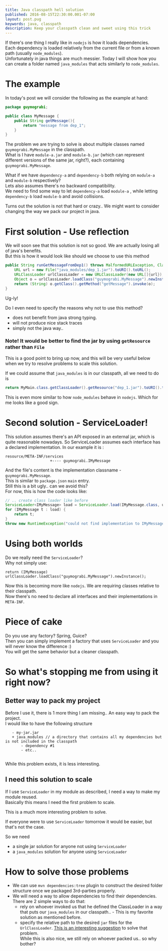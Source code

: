 ```yaml
---
title: Java classpath hell solution
published: 2016-08-15T22:30:00.001-07:00
layout: post.pug
keywords: java, classpath
description: Keep your classpath clean and sweet using this trick  
---
```


If there's one thing I really like in `nodejs` is how it loads dependencies.   
Each dependency is loaded relatively from the current file or from a known path (usually `node_modules`).   
Unfortunately in java things are much messier. Today I will show how you can create a folder named `java_modules` that acts similarly to `node_modules`.      
      
# The example

In today's post we will consider the following as the example at hand: 

```java
package guymograbi;

public class MyMessage {
    public String getMessage(){
        return "message from dep_1";
    }
}
```

The problem we are trying to solve is about multiple classes named `guymograbi.MyMessage` in the classpath.   
What is I have `module-a.jar` and `module-b.jar` (which can represent different versions of the same jar, right?), each containing `guymograbi.MyMessage`.    

What if we have `dependency-a` and `dependency-b` both relying on `module-a` and `module-b` respectively?   
Lets also assumes there's no backward compatibility.    
We need to find some way to let `dependency-a` load `module-a` , while letting `dependency-b` load `module-b` and avoid collisions. 

Turns out the solution is not that hard or crazy.. We might want to consider changing the way we pack our project in java.

# First solution - Use reflection
       
We will soon see that this solution is not so good. We are actually losing all of java's benefits.   
But this is how it would look like should we choose to use this method
       
       
```java
public String runGetMessageFromDep1() throws MalformedURLException, ClassNotFoundException, IllegalAccessException, InstantiationException, NoSuchMethodException, InvocationTargetException {
    URL url = new File("java_modules/dep_1.jar").toURI().toURL();
    URLClassLoader urlClassLoader = new URLClassLoader(new URL[]{url});
    Object o = urlClassLoader.loadClass("guymograbi.MyMessage").newInstance();
    return (String) o.getClass().getMethod("getMessage").invoke(o);
}       
```
       
Ug-ly!
      
Do I even need to specify the reasons why not to use this method?       

 - does not benefit from java strong typing. 
 - will not produce nice stack traces
 - simply not the java way.. 

### Note! It would be better to find the jar by using `getResource` rather than `File`

This is a good point to bring up now, and this will be very useful below when we try to resolve problems to scale this solution.    

If we could assume that `java_modules` is in our classpath, all we need to do is

```java
return MyMain.class.getClassLoader().getResource("dep_1.jar").toURI().toURL();
```

This is even more similar to how `node_modules` behave in `nodejs`. Which for me looks like a good sign. 

# Second solution - ServiceLoader!

This solution assumes there's an API exposed in an external jar, which is quite reasonable nowadays. 
So ServiceLoader assumes each interface has a declared implementation. In our example it is : 

```
resource/META-INF/services
                    +---- guymograbi.IMyMessage
```                        
 
And the file's content is the implementation classname - `guymograbi.MyMessage`.   
This is similar to `package.json` `main` entry.   
Still this is a bit ugly.. can we avoid this?    
For now, this is how the code looks like: 


```java
// .. create class loader like before
ServiceLoader<IMyMessage> load = ServiceLoader.load(IMyMessage.class, urlClassLoader);
for (IMyMessage t : load) {
    return t;
}
throw new RuntimeException("could not find implementation to IMyMessage"); 
```    

# Using both worlds

Do we really need the `ServiceLoader`?   
Why not simply use: 

```
return (IMyMessage) urlClassLoader.loadClass("guymograbi.MyMessage").newInstance();
```

Now this is becoming more like `nodejs`. We are requiring classes relative to their classpath.    
Now there's no need to declare all interfaces and their implementations in `META-INF`.   

# Piece of cake

Do you use any factory? Spring, Guice?    
Then you can simply implement a factory that uses `ServiceLoader` and you will never know the difference :)   
You will get the same behavior but a cleaner classpath. 

# So what's stopping me from using it right now? 


## Better way to pack my project 

Before I use it, there is 1 more thing I am missing.. An easy way to pack the project.     
I would like to have the following structure

```
   - my-jar.jar
   + java_modules // a directory that contains all my dependencies but is not included in the classpath
       - dependency #1
       - etc.. 
       
```

While this problem exists, it is less interesting. 

## I need this solution to scale

If I use `ServiceLoader` in my module as described, I need a way to make my module reused.   
Basically this means I need the first problem to scale.    
 
This is a much more interesting problem to solve. 

If everyone were to use `ServiceLoader` tomorrow it would be easier, but that's not the case.    

So we need

 - a single jar solution for anyone not using `ServiceLoader`
 - a `java_modules` solution for anyone using `ServiceLoader`
 
# How to solve those problems
 
 - We can use `mvn dependencies:tree` plugin to construct the desired folder structure once we packaged 3rd-parties properly. 
 - We will need a way to allow dependencies to find their dependencies. There are 2 simple ways to do that:
   - rely on whoever invoked us that he defined the ClassLoader in a way that puts our `java_modules` in our classpath..  - This is my favorite solution as mentioned before. 
   - specify the relative path to the desired `jar` files for the `UrlClassLoader`. [This is an interesting suggestion](http://stackoverflow.com/a/5667601/1068746) to solve that problem.    
     While this is also nice, we still rely on whoever packed us.. so why bother?
   
 
